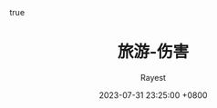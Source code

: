 ---
title: 旅游-伤害
author: Rayest
date: 2023-07-31 23:25:00 +0800
categories: [Travel]
tags: [Life]
math: true
---